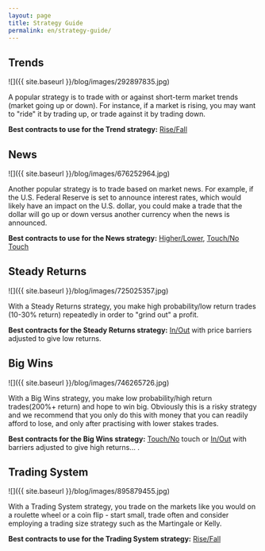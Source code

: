 ```yaml
---
layout: page
title: Strategy Guide
permalink: en/strategy-guide/
---
```


## Trends

![]({{ site.baseurl }}/blog/images/292897835.jpg)

A popular strategy is to trade with or against short-term market trends (market going up or down). For instance, if a market is rising, you may want to "ride" it by trading up, or trade against it by trading down.

**Best contracts to use for the Trend strategy:** [Rise/Fall](https://www.binary.com/d/trade.cgi?form_name=variablereturn)

## News

![]({{ site.baseurl }}/blog/images/676252964.jpg)

Another popular strategy is to trade based on market news. For example, if the U.S. Federal Reserve is set to announce interest rates, which would likely have an impact on the U.S. dollar, you could make a trade that the dollar will go up or down versus another currency when the news is announced.

**Best contracts to use for the News strategy:** [Higher/Lower](https://www.binary.com/d/trade.cgi?form_name=higherlower), [Touch/No Touch](https://www.binary.com/d/trade.cgi?form_name=touchnotouch)

## Steady Returns

![]({{ site.baseurl }}/blog/images/725025357.jpg)

With a Steady Returns strategy, you make high probability/low return trades (10-30% return) repeatedly in order to "grind out" a profit.

**Best contracts for the Steady Returns strategy:** [In/Out](https://www.binary.com/d/trade.cgi?form_name=staysinout) with price barriers adjusted to give low returns.

## Big Wins

![]({{ site.baseurl }}/blog/images/746265726.jpg)

With a Big Wins strategy, you make low probability/high return trades(200%+ return) and hope to win big. Obviously this is a risky strategy and we recommend that you only do this with money that you can readily afford to lose, and only after practising with lower stakes trades.

**Best contracts for the Big Wins strategy:** [Touch/No](https://www.binary.com/d/trade.cgi?form_name=touchnotouch) touch or [In/Out](https://www.binary.com/d/trade.cgi?form_name=staysinout) with barriers adjusted to give high returns... .

## Trading System

![]({{ site.baseurl }}/blog/images/895879455.jpg)

With a Trading System strategy, you trade on the markets like you would on a roulette wheel or a coin flip - start small, trade often and consider employing a trading size strategy such as the Martingale or Kelly.

**Best contracts to use for the Trading System strategy:** [Rise/Fall](https://www.binary.com/d/trade.cgi?form_name=variablereturn)
